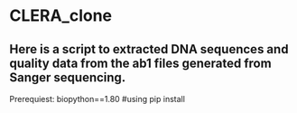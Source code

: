 # CLERA_clone

## Here is a script to extracted DNA sequences and quality data from the ab1 files generated from Sanger sequencing.

Prerequiest: 
  biopython==1.80 #using pip install
